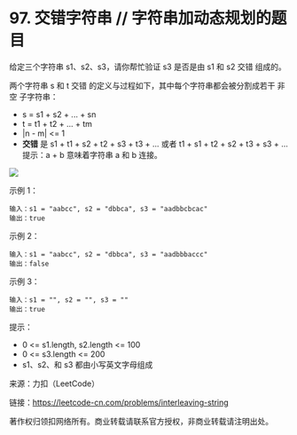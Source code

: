 # 97. 交错字符串 // 字符串加动态规划的题目
给定三个字符串 s1、s2、s3，请你帮忙验证 s3 是否是由 s1 和 s2 交错 组成的。

两个字符串 s 和 t 交错 的定义与过程如下，其中每个字符串都会被分割成若干 非空 子字符串：

- s = s1 + s2 + ... + sn
- t = t1 + t2 + ... + tm
- |n - m| <= 1
- **交错** 是 s1 + t1 + s2 + t2 + s3 + t3 + ... 或者 t1 + s1 + t2 + s2 + t3 + s3 + ...
提示：a + b 意味着字符串 a 和 b 连接。

![](https://assets.leetcode.com/uploads/2020/09/02/interleave.jpg)

示例 1：

```
输入：s1 = "aabcc", s2 = "dbbca", s3 = "aadbbcbcac"
输出：true
```
示例 2：
```
输入：s1 = "aabcc", s2 = "dbbca", s3 = "aadbbbaccc"
输出：false
```
示例 3：
```
输入：s1 = "", s2 = "", s3 = ""
输出：true
```

提示：

- 0 <= s1.length, s2.length <= 100
- 0 <= s3.length <= 200
- s1、s2、和 s3 都由小写英文字母组成

来源：力扣（LeetCode）

链接：https://leetcode-cn.com/problems/interleaving-string

著作权归领扣网络所有。商业转载请联系官方授权，非商业转载请注明出处。